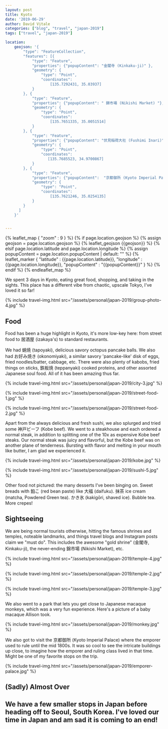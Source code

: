```yaml
---
layout: post
title: Kyoto
date: '2019-06-29' 
author: David Vitale
categories: ["blog", "travel", "japan-2019"]
tags: ["travel", "japan-2019"]

location:
    geojson: '{
        "type": "FeatureCollection",
        "features": [{
            "type": "Feature",
            "properties": {"popupContent": "金閣寺 (Kinkaku-ji)" },
            "geometry": {
                "type": "Point",
                "coordinates":
                    [135.7292431, 35.03937] 
            }
        }, {
            "type": "Feature",
            "properties": {"popupContent": " 錦市場 (Nikishi Market) "},
            "geometry": {
                "type": "Point",
                "coordinates":
                    [135.7651335, 35.0051514] 
            }
        }, {
            "type": "Feature",
            "properties": {"popupContent": "伏見稲荷大社 (Fushimi Inari)"}, 
            "geometry": {
                "type": "Point",
                "coordinates":
                   [135.7685523, 34.9700867] 
            }
        }, {
            "type": "Feature",
            "properties": {"popupContent":  "京都御所 (Kyoto Imperial Palace)"} , 
            "geometry": {
                "type": "Point",
                "coordinates":
                    [135.7621246, 35.0254135] 
            }
        }
      ]
    }'


---
```


{% leaflet_map { "zoom" : 9 } %}
    {% if page.location.geojson %}
        {% assign geojson = page.location.geojson %}
        {% leaflet_geojson {{geojson}} %}
    {% elsif page.location.latitude and page.location.longitude %}
        {% assign popupContent = page.location.popupContent | default: "" %}
        {% leaflet_marker { "latitude" : {{page.location.latitude}},
                            "longitude" : {{page.location.longitude}},
                            "popupContent" : "{{popupContent}}" } %}
    {% endif %}
{% endleaflet_map %}

We spent 3 days in Kyoto, eating great food, shopping, and taking in the sights. This place has a different vibe from chaotic, upscale Tokyo, I've loved it so far! 

{% include travel-img.html src="/assets/personal/japan-2019/group-photo-4.jpg" %}


## Food

Food has been a huge highlight in Kyoto, it's more low-key here: from street food to 居酒屋 (izakaya's) to standard restaurants. 

We had 蛸焼 (tapoyaki), delicious savory octopus pancake balls. We also had お好み焼き (okonomiyaki), a similar savory 'pancake-like' disk of eggs, fried noodles/batter, cabbage, etc. There were also plenty of kabobs, fried things on sticks, 鉄板焼 (teppanyaki) cooked proteins, and other assorted Japanese soul food. All of it has been amazing thus far. 

{% include travel-img.html src="/assets/personal/japan-2019/city-3.jpg" %}

{% include travel-img.html src="/assets/personal/japan-2019/street-food-1.jpg" %}

{% include travel-img.html src="/assets/personal/japan-2019/street-food-2.jpg" %}

Apart from the always delicious and fresh sushi, we also splurged and tried some 神戸ビーフ (Kobe beef). We went to a steakhouse and each ordered a normal steak, in addition to splitting one of the 10x as expensive Kobe beef steaks. Our normal steak was juicy and flavorful, but the Kobe beef was on another plane of tenderness. Bursting with flavor and melting in your mouth like butter, I am glad we experienced it. 

{% include travel-img.html src="/assets/personal/japan-2019/kobe.jpg" %}

{% include travel-img.html src="/assets/personal/japan-2019/sushi-5.jpg" %}

Other food not pictured: the many desserts I've been binging on. Sweet breads with 餡こ (red bean paste) like 大福 (daifuku). 抹茶 ice cream (matcha, Powdered Green tea). かき氷 (kakigōri, shaved ice). Bubble tea. More crepes!

## Sightseeing

We are being normal tourists otherwise, hitting the famous shrines and temples, noteable landmarks, and things travel blogs and Instagram posts claim we "must do". This includes the awesome "gold shrine" (金閣寺, Kinkaku-ji), the never-ending 錦市場 (Nikishi Market), etc. 

{% include travel-img.html src="/assets/personal/japan-2019/temple-4.jpg" %}

{% include travel-img.html src="/assets/personal/japan-2019/temple-2.jpg" %}

{% include travel-img.html src="/assets/personal/japan-2019/temple-3.jpg" %}

We also went to a park that lets you get close to Japanese macaque monkeys, which was a very fun experience. Here's a picture of a baby macaque Allison took. 

{% include travel-img.html src="/assets/personal/japan-2019/monkey.jpg" %}

We also got to visit the 京都御所 (Kyoto Imperial Palace) where the emporer used to rule until the mid 1800s. It was so cool to see the intricate buildings up close, to imagine how the emporer and ruling class lived in that time. Might be one of my favorite stops on the trip. 

{% include travel-img.html src="/assets/personal/japan-2019/emporer-palace.jpg" %}

## (Sadly) Almost Over

We have a few smaller stops in Japan before heading off to Seoul, South Korea. I've loved our time in Japan and am sad it is coming to an end! 
-
